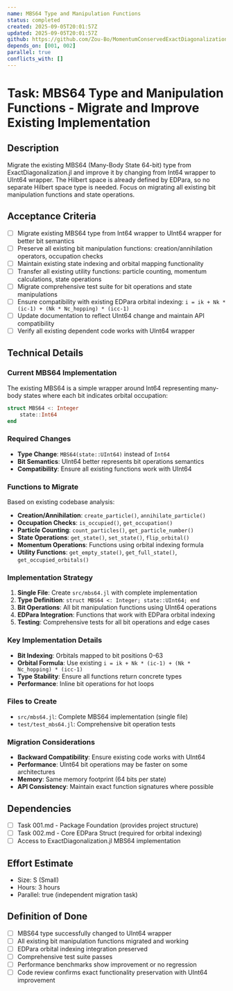```yaml
---
name: MBS64 Type and Manipulation Functions
status: completed
created: 2025-09-05T20:01:57Z
updated: 2025-09-05T20:01:57Z
github: https://github.com/Zou-Bo/MomentumConservedExactDiagonalization.jl/issues/4
depends_on: [001, 002]
parallel: true
conflicts_with: []
---
```


# Task: MBS64 Type and Manipulation Functions - Migrate and Improve Existing Implementation

## Description
Migrate the existing MBS64 (Many-Body State 64-bit) type from ExactDiagonalization.jl and improve it by changing from Int64 wrapper to UInt64 wrapper. The Hilbert space is already defined by EDPara, so no separate Hilbert space type is needed. Focus on migrating all existing bit manipulation functions and state operations.

## Acceptance Criteria
- [ ] Migrate existing MBS64 type from Int64 wrapper to UInt64 wrapper for better bit semantics
- [ ] Preserve all existing bit manipulation functions: creation/annihilation operators, occupation checks
- [ ] Maintain existing state indexing and orbital mapping functionality
- [ ] Transfer all existing utility functions: particle counting, momentum calculations, state operations
- [ ] Migrate comprehensive test suite for bit operations and state manipulations
- [ ] Ensure compatibility with existing EDPara orbital indexing: `i = ik + Nk * (ic-1) + (Nk * Nc_hopping) * (icc-1)`
- [ ] Update documentation to reflect UInt64 change and maintain API compatibility
- [ ] Verify all existing dependent code works with UInt64 wrapper

## Technical Details

### Current MBS64 Implementation
The existing MBS64 is a simple wrapper around Int64 representing many-body states where each bit indicates orbital occupation:
```julia
struct MBS64 <: Integer
    state::Int64
end
```

### Required Changes
- **Type Change**: `MBS64(state::UInt64)` instead of `Int64`
- **Bit Semantics**: UInt64 better represents bit operations semantics
- **Compatibility**: Ensure all existing functions work with UInt64

### Functions to Migrate
Based on existing codebase analysis:
- **Creation/Annihilation**: `create_particle()`, `annihilate_particle()`
- **Occupation Checks**: `is_occupied()`, `get_occupation()`
- **Particle Counting**: `count_particles()`, `get_particle_number()`
- **State Operations**: `get_state()`, `set_state()`, `flip_orbital()`
- **Momentum Operations**: Functions using orbital indexing formula
- **Utility Functions**: `get_empty_state()`, `get_full_state()`, `get_occupied_orbitals()`

### Implementation Strategy
1. **Single File**: Create `src/mbs64.jl` with complete implementation
2. **Type Definition**: `struct MBS64 <: Integer; state::UInt64; end`
3. **Bit Operations**: All bit manipulation functions using UInt64 operations
4. **EDPara Integration**: Functions that work with EDPara orbital indexing
5. **Testing**: Comprehensive tests for all bit operations and edge cases

### Key Implementation Details
- **Bit Indexing**: Orbitals mapped to bit positions 0-63
- **Orbital Formula**: Use existing `i = ik + Nk * (ic-1) + (Nk * Nc_hopping) * (icc-1)`
- **Type Stability**: Ensure all functions return concrete types
- **Performance**: Inline bit operations for hot loops

### Files to Create
- `src/mbs64.jl`: Complete MBS64 implementation (single file)
- `test/test_mbs64.jl`: Comprehensive bit operation tests

### Migration Considerations
- **Backward Compatibility**: Ensure existing code works with UInt64
- **Performance**: UInt64 bit operations may be faster on some architectures
- **Memory**: Same memory footprint (64 bits per state)
- **API Consistency**: Maintain exact function signatures where possible

## Dependencies
- [ ] Task 001.md - Package Foundation (provides project structure)
- [ ] Task 002.md - Core EDPara Struct (required for orbital indexing)
- [ ] Access to ExactDiagonalization.jl MBS64 implementation

## Effort Estimate
- Size: S (Small)
- Hours: 3 hours
- Parallel: true (independent migration task)

## Definition of Done
- [ ] MBS64 type successfully changed to UInt64 wrapper
- [ ] All existing bit manipulation functions migrated and working
- [ ] EDPara orbital indexing integration preserved
- [ ] Comprehensive test suite passes
- [ ] Performance benchmarks show improvement or no regression
- [ ] Code review confirms exact functionality preservation with UInt64 improvement
